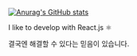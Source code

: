 [![Anurag's GitHub stats](https://github-readme-stats.vercel.app/api?username=201steve)](https://github.com/anuraghazra/github-readme-stats)


I like to develop with React.js ⚛

결국엔 해결할 수 있다는 믿음이 있습니다.


